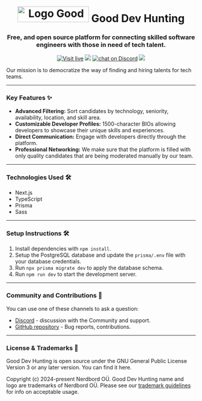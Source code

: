 <h1 align="center">
    <img width="190" height="42" src="https://i.imgur.com/d7w6K3N.png" alt="Logo Good Dev Hunting">
    Good Dev Hunting
</h1>
<h3 align="center">
    Free, and open source platform for connecting skilled software engineers with those in need of tech talent.
</h3>

<p align="center">
    <a href="https://devhunting.co"> 
        <img src="https://img.shields.io/badge/Start%20hunting-7d54f1"
            alt="Visit live"></a>
    <a href="https://github.com/nerdbord/good-dev-hunting-app/graphs/contributors" alt="Contributors">
        <img src="https://img.shields.io/github/contributors/nerdbord/good-dev-hunting-app" /></a>
    <a href="https://discord.gg/KHf8n8zTfJ"> 
        <img src="https://img.shields.io/discord/1203791941679194122?label=Discord&logo=discord l"
            alt="chat on Discord"></a>
  <a href="https://github.com/nerdbord/good-dev-hunting-app/pulse" alt="Activity">
        <img src="https://img.shields.io/github/commit-activity/m/nerdbord/good-dev-hunting-app" /></a>
</p>

<p>
    Our mission is to democratize the way of finding and hiring talents for tech teams.
</p>

---

### Key Features ✨

* <b>Advanced Filtering:</b> Sort candidates by technology, seniority, availability, location, and skill area.
* <b>Customizable Developer Profiles:</b> 1500-character BIOs allowing developers to showcase their unique skills and experiences.
* <b>Direct Communication:</b> Engage with developers directly through the platform.
* <b>Professional Networking:</b> We make sure that the platform is filled with only quality candidates that are being moderated manually by our team.

---

### Technologies Used 🛠️

* Next.js
* TypeScript
* Prisma
* Sass

---
### Setup Instructions 🛠️

1. Install dependencies with `npm install`.
2. Setup the PostgreSQL database and update the `prisma/.env` file with your database credentials.
3. Run `npx prisma migrate dev` to apply the database schema.
4. Run `npm run dev` to start the development server.

---
### Community and Contributions 👥
You can use one of these channels to ask a question:
* [Discord](https://discord.gg/KRmMpxgGKv) - discussion with the Community and support.
* [GitHub repository](https://github.com/nerdbord/good-dev-hunting-app) - Bug reports, contributions.

---
### License & Trademarks 🪪

Good Dev Hunting is open source under the GNU General Public License Version 3 or any later version. You can find it here.

Copyright (c) 2024-present Nerdbord OÜ. Good Dev Hunting name and logo are trademarks of Nerdbord OÜ. Please see our [trademark guidelines](https://glory-licorice-2e2.notion.site/Good-Dev-Huntuing-Trademark-Guidelines-0db46ee9541141d4b796bb9c60afb269) for info on acceptable usage.
